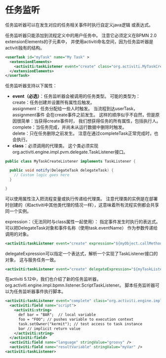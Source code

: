 # 任务监听

任务监听器可以在发生对应的任务相关事件时执行自定义java逻辑 或表达式。

任务监听器只能添加到流程定义中的用户任务中。 注意它必须定义在BPMN 2.0 extensionElements的子元素中， 并使用activiti命名空间，因为任务监听器是activiti独有的结构。

```xml
<userTask id="myTask" name="My Task" >
  <extensionElements>
    <activiti:taskListener event="create" class="org.activiti.MyTaskCreateListener" />
  </extensionElements>
</userTask>
```

任务监听器支持以下属性：

* **event（必选）**：任务监听器会被调用的任务类型。 可能的类型为：<br/>
  create：任务创建并设置所有属性后触发。<br/>
  assignment：任务分配给一些人时触发。 当流程到达userTask， assignment事件 会在create事件之前发生。 这样的顺序似乎不自然，但是原因很简单：当获得create事件时， 我们想获得任务的所有属性，包括执行人。<br/>
  complete：当任务完成，并尚未从运行数据中删除时触发。<br/>
  delete：只在任务删除之前发生。 注意在通过completeTask正常完成时，也会执行。
* **class**：必须调用的代理类。 这个类必须实现org.activiti.engine.impl.pvm.delegate.TaskListener接口。

```java
public class MyTaskCreateListener implements TaskListener {

  public void notify(DelegateTask delegateTask) {
    // Custom logic goes here
  }

}
```

可以使用属性注入把流程变量或执行传递给代理类。 注意代理类的实例是在部署时创建的（和activiti中其他类代理的情况一样），这意味着所有流程实例都会共享同一个实例。

expression：（无法同时与class属性一起使用）： 指定事件发生时执行的表达式。 可以把DelegateTask对象和事件名称（使用task.eventName） 作为参数传递给调用的对象。

```xml
<activiti:taskListener event="create" expression="${myObject.callMethod(task, task.eventName)}" />
```

delegateExpression可以指定一个表达式，解析一个实现了TaskListener接口的对象， 这与服务任务一致。

```xml
<activiti:taskListener event="create" delegateExpression="${myTaskListenerBean}" />
```

在activiti 5.12中，我们也介绍了新的任务监听器，org.activiti.engine.impl.bpmn.listener.ScriptTaskListener。 脚本任务监听器可以为任务监听器事件执行脚本。

```xml
<activiti:taskListener event="complete" class="org.activiti.engine.impl.bpmn.listener.ScriptTaskListener" >
  <activiti:field name="script">
    <activiti:string>
      def bar = "BAR";  // local variable
      foo = "FOO"; // pushes variable to execution context
      task.setOwner("kermit"); // test access to task instance
      bar // implicit return value
    </activiti:string>
  </activiti:field>
  <activiti:field name="language" stringValue="groovy" />
  <activiti:field name="resultVariable" stringValue="myVar" />
<activiti:taskListener>
```